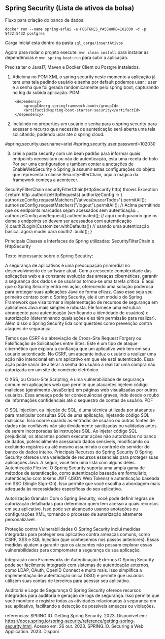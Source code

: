 ## Spring Security (Lista de ativos da bolsa)

Fluxo para criação do banco de dados:

`docker run --name spring-arlei -e POSTGRES_PASSWORD=102030 -d -p 5432:5432 postgres`

Carga inicial esta dentro da pasta `sql_carga/insertAtivos`

Agora para rodar o projeto execute: `mvn clean install` para instalar as dependências e `mvn spring-boot:run` para subir a aplicação.

Precisa ter o Java17, Maven e Docker Client ou Postgre instalados.

1) Adiciona no POM XML o spring security neste momento a aplicação já tera uma tela pedindo usuário e senha
   por default podemos usar : user e a senha que foi gerada randomicamente pelo spring boot, capturando no log da subida aplicação.
   POM:
   
		<dependency>
			<groupId>org.springframework.boot</groupId>
			<artifactId>spring-boot-starter-security</artifactId>
		</dependency>
   
2) Incluindo no properties um usuário e senha para o spring security para acessar o recurso que necessita de aunteticação será aberta uma tela solicitando, podendo usar ate o spring cloud.

#spring.security.user.name=arlei
#spring.security.user.password=102030
   
3) criei a pasta security com um bean padrão para informar quais endpoints necessitam ou não de autenticação, esta uma receta de bolo
Por ser uma configuration e também conter a anotações de EnableWebSecurity o Spring já assumir estas configurações do objeto que representa a classe SecurityFilterChain, aqui a mágica da framework começa a acontecer.

SecurityFilterChain securityFilterChain(HttpSecurity http) throws Exception {
        return http
                .authorizeHttpRequests(
                        authorizeConfig -> {
                             authorizeConfig.requestMatchers("/ativos/buscarTodos").permitAll();
                             authorizeConfig.requestMatchers("/logout").permitAll();
                             // Acima permitindo que os endpoints marcados sejam acessados sem autenticação...
                             authorizeConfig.anyRequest().authenticated();
                             // aqui configurando que os demais endpoints so devem ser acessados com autemticação
                         }).oauth2Login(Customizer.withDefaults())
                // usando uma autenticação básica. agora mudei para oauth2
                 .build();
     }
   
Principais Classes e Interfaces do Spring utilizadas: SecurityFilterChain e HttpSecurity

Texto interessante sobre o Spring Secutiry:

A segurança de aplicativos é uma preocupação primordial no desenvolvimento
de software atual.
Com a crescente complexidade das aplicações web e a constante evolução das
ameaças cibernéticas, garantir a segurança dos dados e de usuários tornou-se uma
tarefa crítica. É aqui que o Spring Security entra em ação, oferecendo uma solução
poderosa para proteger suas aplicações Java de forma eficaz.
Caso esse seja seu primeiro contato com o Spring Security, ele é um módulo
do Spring Framework que visa tornar a implementação de recursos de segurança em
aplicativos Java mais simples e robusta.
Ele fornece uma estrutura abrangente para autenticação (verificando a
identidade de usuários) e autorização (determinando quais ações eles têm permissão
para realizar). Além disso o Spring Security lida com questões como prevenção contra
ataques de segurança.

Temos que CSRF é a abreviação de Cross-Site Request Forgery ou
Falsificação de Solicitações entre Sites. Este é um tipo de ataque cibernético que
explora a confiança que um aplicativo web tem em seu usuário autenticado. No CSRF,
um atacante induz o usuário a realizar uma ação não intencional em um aplicativo em
que ele está autenticado. Essa ação pode variar de alterar a senha do usuário a
realizar uma compra não autorizada em um site de comércio eletrônico.

O XSS, ou Cross-Site Scripting, é uma vulnerabilidade de segurança comum
em aplicações web que permite que atacantes injetem código malicioso (geralmente
JavaScript) em páginas web visualizadas por outros usuários. Essa ameaça pode ter
consequências graves, indo desde o roubo de informações confidenciais até o
sequestro de contas de usuário.
PDF

O SQL Injection, ou Injeção de SQL, é uma técnica utilizada por atacantes
para manipular consultas SQL de uma aplicação, injetando código SQL malicioso.
Isso ocorre quando as entradas de usuário ou outras fontes de dados não
confiáveis não são devidamente sanitizadas ou validadas antes de serem
incorporadas às instruções SQL.
Ao injetar código SQL prejudicial, os atacantes podem executar ações não
autorizadas no banco de dados, potencialmente acessando dados sensíveis,
modificando ou excluindo registros ou até mesmo assumindo o controle do servidor
de banco de dados inteiro.
Principais Recursos do Spring Security
O Spring Security oferece uma variedade de recursos essenciais para proteger
suas aplicações Java. A seguir, você tem uma lista com alguns deles.
Autenticação Flexível
O Spring Security suporta uma ampla gama de métodos de autenticação, como
autenticação baseada em formulário, autenticação com tokens JWT (JSON Web
Tokens) e autenticação baseada em SSO (Single Sign-On). Isso permite que você
escolha a abordagem mais adequada às necessidades específicas do seu aplicativo.

Autorização Granular
Com o Spring Security, você pode definir regras de autorização detalhadas
para determinar quem tem acesso a quais recursos em seu aplicativo. Isso pode ser
alcançado usando anotações ou configurações XML, tornando o processo de
autorização altamente personalizável.

Proteção contra Vulnerabilidades
O Spring Security inclui medidas integradas para proteger seu aplicativo contra
ameaças comuns, como CSRF, XSS e SQL Injection (que conhecemos nos passos
anteriores).
Essas medidas ajudam a garantir que os atacantes não possam explorar essas
vulnerabilidades para comprometer a segurança de sua aplicação.

Integração com Frameworks de Autenticação Externos
O Spring Security pode ser facilmente integrado com sistemas de autenticação
externos, como LDAP, OAuth, OpenID Connect e muito mais.
Isso simplifica a implementação de autenticação única (SSO) e permite que
usuários utilizem suas contas de terceiros para acessar seu aplicativo.

Auditoria e Logs de Segurança
O Spring Security oferece recursos integrados para auditoria e geração de logs
de segurança. Isso permite que você monitore e registre todas as atividades
relacionadas à segurança em seu aplicativo, facilitando a detecção de possíveis
ameaças ou violações.

referencias:
SPRING.IO. Getting Spring Security. 2023. Disponível em:
<https://docs.spring.io/spring-security/reference/getting-spring-security.html>. Acesso
em: 26 out. 2023.
SPRING.IO. Securing a Web Application. 2023. Disponí






